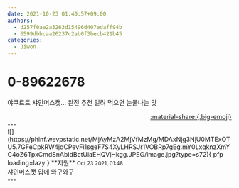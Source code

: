 ```yaml
---
date: 2021-10-23 01:40:57+09:00
authors:
  - d257f0ae2a3263d15496d407edaff94b
  - 6599dbbcaa26237c2ab0f3becb421b45
categories:
  - Jiwon
---
```


# 0-89622678

<div class="post-container" markdown="1">
<div class="content-container md-sidebar__scrollwrap" markdown="1">

야쿠르트 샤인머스캣... 완전 추천 얼려 먹으면 눈물나는 맛

</div>
</div>

<div style="text-align: right;" markdown="1">
<a href="https://weverse.io/fromis9/fanpost/0-89622678" style="text-align: right;">:material-share:{.big-emoji}</a>
</div>
---

<div class="comments-container md-sidebar__scrollwrap" markdown="1">
<div class="comment" markdown="1">
<div class='id-container' markdown="1">
![](https://phinf.wevpstatic.net/MjAyMzA2MjVfMzMg/MDAxNjg3NjU0MTExOTU5.7GFeCpkRW4jdCPevFi1sgeF7S4XyLHRSJr1VOBRp7gEg.mY0LxqknzXmYC4oZ6TpxCmdSnAbldBctUiaEHQVjHkgg.JPEG/image.jpg?type=s72){ pfp loading=lazy }
**<span class="artist">지원</span>** <small>Oct 23 2021, 01:48</small><br>
</div>
<div class='comment-body' markdown="1">
샤인머스캣 입에 와구와구 
</div>
</div>
</div>
---
